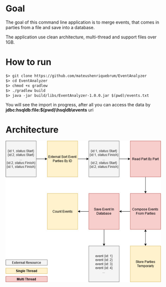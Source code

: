 # Goal

The goal of this command line application is to merge events, that comes in parties from a file and save into a database.

The application use clean architecture, multi-thread and support files over 1GB.

# How to run
```
$> git clone https://github.com/mateushenriquebrum/EventAnalyzer
$> cd EventAnalyzer
$> chmod +x gradlew
$> ./gradlew build
$> java -jar build/libs/EventAnalyzer-1.0.0.jar $(pwd)/events.txt
```

You will see the import in progress, after all you can access the data by **jdbc:hsqldb:file:$(pwd)\hsqldb\events** uri

# Architecture

![Alt text](diagram.jpg?raw=true "Architecture Diagram")
